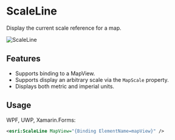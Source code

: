 # ScaleLine

Display the current scale reference for a map.

![ScaleLine](https://user-images.githubusercontent.com/1378165/73390077-3debb900-428a-11ea-8b2f-dfd4914a637e.png)

## Features

- Supports binding to a MapView.
- Supports display an arbitrary scale via the `MapScale` property.
- Displays both metric and imperial units.

## Usage

WPF, UWP, Xamarin.Forms:

```xml
<esri:ScaleLine MapView="{Binding ElementName=mapView}" />
```